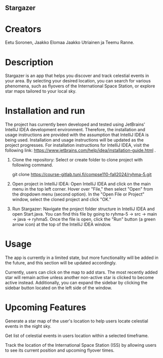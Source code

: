 ## Stargazer

# Creators

Eetu Soronen, Jaakko Elomaa Jaakko Utriainen ja Teemu Ranne.

# Description

Stargazer is an app that helps you discover and track celestial events in your area. By selecting your desired location, you can search for various phenomena, such as flyovers of the International Space Station, or explore star maps tailored to your local sky.


# Installation and run

The project has currently been developed and tested using JetBrains' IntelliJ IDEA development environment. Therefore, the installation and usage instructions are provided with the assumption that IntelliJ IDEA is being used. Installation and usage instructions will be updated as the project progresses. For installation instructions for IntelliJ IDEA, visit the following link: https://www.jetbrains.com/help/idea/installation-guide.html .

1. Clone the repository:
Select or create folder to clone project with following command.

    git clone https://course-gitlab.tuni.fi/compse110-fall2024/ryhma-5.git

2. Open project in IntelliJ IDEA:
Open IntelliJ IDEA and click on the main menu in the top left corner.
Hover over "File," then select "Open" from the dropdown menu (second option).
In the "Open File or Project" window, select the cloned project and click "OK."

3. Run Stargazer:
Navigate the project folder structure in IntelliJ IDEA and open Start.java.
You can find this file by going to ryhma-5 -> src -> main -> java -> ryhma5.
Once the file is open, click the "Run" button (a green arrow icon) at the top of the IntelliJ IDEA window.

# Usage 

The app is currently in a limited state, but more functionality will be added in the future, and this section will be updated accordingly.

Currently, users can click on the map to add stars. The most recently added star will remain active unless another non-active star is clicked to become active instead. Additionally, you can expand the sidebar by clicking the sidebar button located on the left side of the window.

# Upcoming Features

Generate a star map of the user's location to help users locate celestial events in the night sky.

Get list of celestial events in users location within a selected timeframe.

Track the location of the International Space Station (ISS) by allowing users to see its current position and upcoming flyover times.

